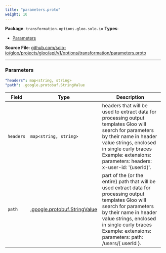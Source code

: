 ```yaml
---
title: "parameters.proto"
weight: 10
---
```


<!-- Code generated by solo-kit. DO NOT EDIT. -->


**Package**: `transformation.options.gloo.solo.io` 
**Types**:


- [Parameters](#parameters)
  



**Source File**: [github.com/solo-io/gloo/projects/gloo/api/v1/options/transformation/parameters.proto](https://github.com/solo-io/gloo/blob/main/projects/gloo/api/v1/options/transformation/parameters.proto)





---
### Parameters



```yaml
"headers": map<string, string>
"path": .google.protobuf.StringValue

```

| Field | Type | Description |
| ----- | ---- | ----------- | 
| `headers` | `map<string, string>` | headers that will be used to extract data for processing output templates Gloo will search for parameters by their name in header value strings, enclosed in single curly braces Example: extensions: parameters: headers: x-user-id: '{userId}'. |
| `path` | [.google.protobuf.StringValue](https://developers.google.com/protocol-buffers/docs/reference/csharp/class/google/protobuf/well-known-types/string-value) | part of the (or the entire) path that will be used extract data for processing output templates Gloo will search for parameters by their name in header value strings, enclosed in single curly braces Example: extensions: parameters: path: /users/{ userId }. |





<!-- Start of HubSpot Embed Code -->
<script type="text/javascript" id="hs-script-loader" async defer src="//js.hs-scripts.com/5130874.js"></script>
<!-- End of HubSpot Embed Code -->
